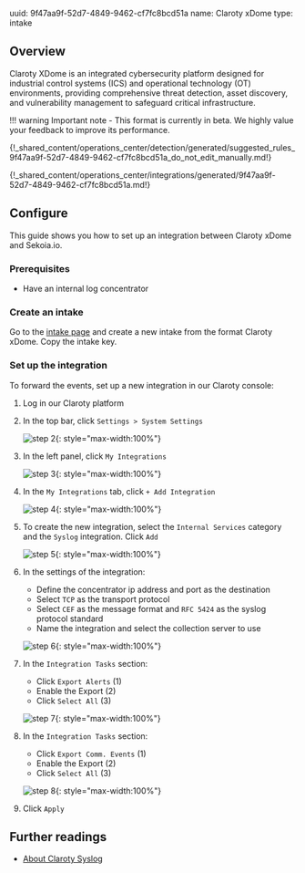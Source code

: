 uuid: 9f47aa9f-52d7-4849-9462-cf7fc8bcd51a
name: Claroty xDome
type: intake

## Overview

 Claroty XDome is an integrated cybersecurity platform designed for industrial control systems (ICS) and operational technology (OT) environments, providing comprehensive threat detection, asset discovery, and vulnerability management to safeguard critical infrastructure.

!!! warning
    Important note - This format is currently in beta. We highly value your feedback to improve its performance.

{!_shared_content/operations_center/detection/generated/suggested_rules_9f47aa9f-52d7-4849-9462-cf7fc8bcd51a_do_not_edit_manually.md!}

{!_shared_content/operations_center/integrations/generated/9f47aa9f-52d7-4849-9462-cf7fc8bcd51a.md!}

## Configure

This guide shows you how to set up an integration between Claroty xDome and Sekoia.io.

### Prerequisites

- Have an internal log concentrator

### Create an intake

Go to the [intake page](https://app.sekoia.io/operations/intakes) and create a new intake from the format Claroty xDome. Copy the intake key.

### Set up the integration

To forward the events, set up a new integration in our Claroty console:

1. Log in our Claroty platform
2. In the top bar, click `Settings > System Settings`

    ![step 2](/assets/operation_center/integration_catalog/cloud_and_saas/claroty_xdome/step_01.png){: style="max-width:100%"}

3. In the left panel, click `My Integrations`

    ![step 3](/assets/operation_center/integration_catalog/cloud_and_saas/claroty_xdome/step_02.png){: style="max-width:100%"}

4. In the `My Integrations` tab, click `+ Add Integration`

    ![step 4](/assets/operation_center/integration_catalog/cloud_and_saas/claroty_xdome/step_03.png){: style="max-width:100%"}

5. To create the new integration, select the `Internal Services` category and the `Syslog` integration. Click `Add`

    ![step 5](/assets/operation_center/integration_catalog/cloud_and_saas/claroty_xdome/step_04.png){: style="max-width:100%"}

6. In the settings of the integration:
    - Define the concentrator ip address and port as the destination
    - Select `TCP` as the transport protocol
    - Select `CEF` as the message format and `RFC 5424` as the syslog protocol standard
    - Name the integration and select the collection server to use

    ![step 6](/assets/operation_center/integration_catalog/cloud_and_saas/claroty_xdome/step_05.png){: style="max-width:100%"}

7. In the `Integration Tasks` section:
    - Click `Export Alerts` (1)
    - Enable the Export (2)
    - Click `Select All` (3)

    ![step 7](/assets/operation_center/integration_catalog/cloud_and_saas/claroty_xdome/step_06.png){: style="max-width:100%"}

8. In the `Integration Tasks` section:
    - Click `Export Comm. Events` (1)
    - Enable the Export (2)
    - Click `Select All` (3)

    ![step 8](/assets/operation_center/integration_catalog/cloud_and_saas/claroty_xdome/step_07.png){: style="max-width:100%"}

9. Click `Apply`

## Further readings
- [About Claroty Syslog](https://help.claroty.com/hc/en-us/articles/10703054977053-About-Claroty-Syslog)
